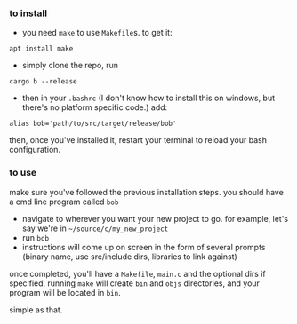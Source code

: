 ### to install
- you need `make` to use `Makefile`s. to get it:
 
`apt install make`

- simply clone the repo, run 

`cargo b --release`

- then in your `.bashrc` (I don't know how to install this on windows, but there's no platform specific code.)
add: 

`alias bob='path/to/src/target/release/bob'`


then, once you've installed it, restart your terminal to reload your bash configuration.


### to use

make sure you've followed the previous installation steps. you should have a cmd line program called `bob`

- navigate to wherever you want your new project to go. for example, let's say we're in `~/source/c/my_new_project`
- run `bob`
- instructions will come up on screen in the form of several prompts (binary name, use src/include dirs, libraries to link against)

once completed, you'll have a `Makefile`, `main.c` and the optional dirs if specified. running `make` will create `bin` and `objs` directories, and your program will be located in `bin`.

simple as that.
